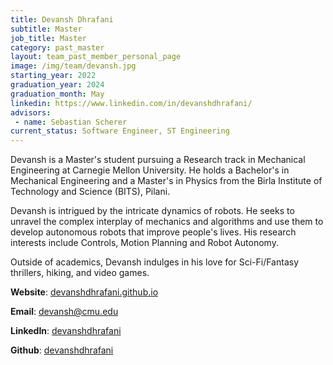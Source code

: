 ```yaml
---
title: Devansh Dhrafani
subtitle: Master
job_title: Master
category: past_master
layout: team_past_member_personal_page
image: /img/team/devansh.jpg
starting_year: 2022
graduation_year: 2024
graduation_month: May
linkedin: https://www.linkedin.com/in/devanshdhrafani/
advisors:
 - name: Sebastian Scherer
current_status: Software Engineer, ST Engineering
---
```



Devansh is a Master's student pursuing a Research track in Mechanical Engineering at Carnegie Mellon University. He holds a Bachelor's in Mechanical Engineering and a Master's in Physics from the Birla Institute of Technology and Science (BITS), Pilani.

Devansh is intrigued by the intricate dynamics of robots. He seeks to unravel the complex interplay of mechanics and algorithms and use them to develop autonomous robots that improve people's lives. His research interests include Controls, Motion Planning and Robot Autonomy.

Outside of academics, Devansh indulges in his love for Sci-Fi/Fantasy thrillers, hiking, and video games.


**Website**: [devanshdhrafani.github.io](https://devanshdhrafani.github.io/)

**Email**: [devansh@cmu.edu](mailto:devansh@cmu.edu)

**LinkedIn**: [devanshdhrafani](https://www.linkedin.com/in/devanshdhrafani/)

**Github**: [devanshdhrafani](https://github.com/devanshdhrafani/)
